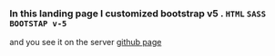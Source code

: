 ### In this landing page I customized  bootstrap v5 . `HTML` `SASS` `BOOTSTAP v-5`

and you see it on the server [github page](https://maryamqasemi2022.github.io/landing-page-bootstrap-v-5-sass/)
